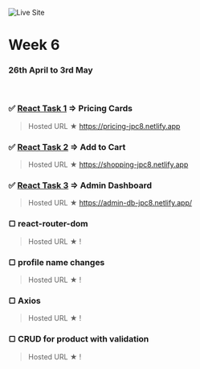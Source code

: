 ![Live Site](https://img.shields.io/badge/Site-Ongoing-orange) <!--![stats](https://img.shields.io/badge/Completed%20On-April-blue) -->

# Week 6

### 26th April to 3rd May

<br>

### ✅ [React Task 1](React-task-1) ⇒ Pricing Cards

> Hosted URL ★ https://pricing-jpc8.netlify.app
> <br/>

### ✅ [React Task 2](React-task-2) ⇒ Add to Cart

> Hosted URL ★ https://shopping-jpc8.netlify.app
> <br>

### ✅ [React Task 3](React-task-3) ⇒ Admin Dashboard

> Hosted URL ★ https://admin-db-jpc8.netlify.app/ 
> <br>

### ▢ react-router-dom

> Hosted URL ★ !
> <br>

### ▢ profile name changes

> Hosted URL ★ !
> <br>

### ▢ Axios

> Hosted URL ★ !
> <br>

### ▢ CRUD for product with validation

> Hosted URL ★ !
> <br>